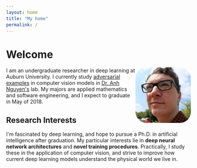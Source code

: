 ```yaml
---
layout: home
title: "My home"
permalink: /
---
```


# Welcome

<img style="float:right; width:30%;border-radius:20%"
src="/images/avatar.jpeg">

I am an undergraduate researcher in deep learning at Auburn University. I
currently study [adversarial examples][ae] in computer vision models in [Dr. Anh
Nguyen's][nguyen] lab. My majors are applied mathematics and software
engineering, and I expect to graduate in May of 2018.

## Research Interests

I'm fascinated by deep learning, and hope to pursue a Ph.D. in artificial
intelligence after graduation. My particular interests lie in **deep neural
network architectures** and **novel training procedures**. Practically, I study
these in the application of computer vision, and strive to improve how current
deep learning models understand the physical world we live in.

[ae]: https://blog.openai.com/adversarial-example-research/
[nguyen]: http://anhnguyen.me/
